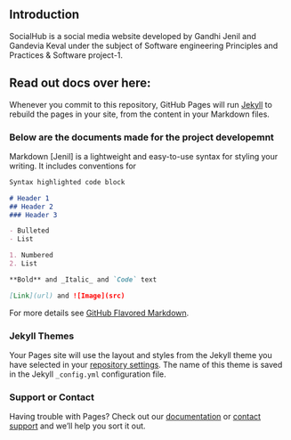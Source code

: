 ## Introduction

SocialHub is a social media website developed by Gandhi Jenil and Gandevia Keval under the subject of Software engineering Principles and Practices &
Software project-1.

## Read out docs over here:
Whenever you commit to this repository, GitHub Pages will run [Jekyll](https://jekyllrb.com/) to rebuild the pages in your site, from the content in your Markdown files.

### Below are the documents made for the project developemnt

Markdown [Jenil] is a lightweight and easy-to-use syntax for styling your writing. It includes conventions for

```markdown
Syntax highlighted code block

# Header 1
## Header 2
### Header 3

- Bulleted
- List

1. Numbered
2. List

**Bold** and _Italic_ and `Code` text

[Link](url) and ![Image](src)
```

For more details see [GitHub Flavored Markdown](https://guides.github.com/features/mastering-markdown/).

### Jekyll Themes

Your Pages site will use the layout and styles from the Jekyll theme you have selected in your [repository settings](https://github.com/projectsddu/projectsddu.github.io/settings). The name of this theme is saved in the Jekyll `_config.yml` configuration file.

### Support or Contact

Having trouble with Pages? Check out our [documentation](https://docs.github.com/categories/github-pages-basics/) or [contact support](https://support.github.com/contact) and we’ll help you sort it out.
